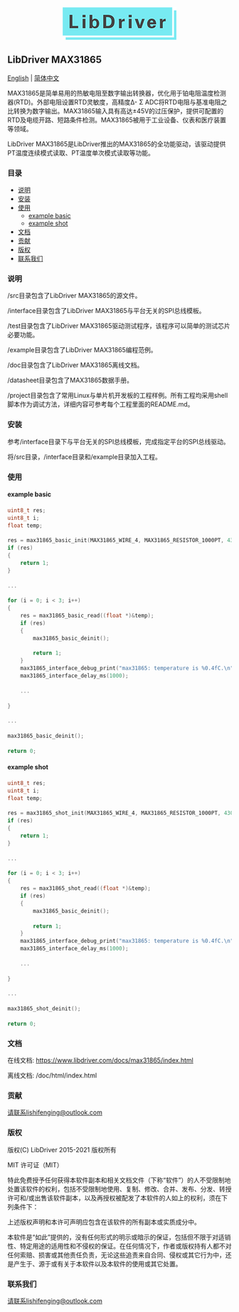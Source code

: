 <div align=center>
<img src="/doc/image/logo.png"/>
</div>

## LibDriver MAX31865

[English](/README.md) | [ 简体中文](/README_CH.md)

MAX31865是简单易用的热敏电阻至数字输出转换器，优化用于铂电阻温度检测器(RTD)。外部电阻设置RTD灵敏度，高精度Δ- Σ ADC将RTD电阻与基准电阻之比转换为数字输出。MAX31865输入具有高达±45V的过压保护，提供可配置的RTD及电缆开路、短路条件检测。MAX31865被用于工业设备、仪表和医疗装置等领域。

LibDriver MAX31865是LibDriver推出的MAX31865的全功能驱动，该驱动提供PT温度连续模式读取、PT温度单次模式读取等功能。

### 目录

  - [说明](#说明)
  - [安装](#安装)
  - [使用](#使用)
    - [example basic](#example-basic)
    - [example shot](#example-shot)
  - [文档](#文档)
  - [贡献](#贡献)
  - [版权](#版权)
  - [联系我们](#联系我们)

### 说明

/src目录包含了LibDriver MAX31865的源文件。

/interface目录包含了LibDriver MAX31865与平台无关的SPI总线模板。

/test目录包含了LibDriver MAX31865驱动测试程序，该程序可以简单的测试芯片必要功能。

/example目录包含了LibDriver MAX31865编程范例。

/doc目录包含了LibDriver MAX31865离线文档。

/datasheet目录包含了MAX31865数据手册。

/project目录包含了常用Linux与单片机开发板的工程样例。所有工程均采用shell脚本作为调试方法，详细内容可参考每个工程里面的README.md。

### 安装

参考/interface目录下与平台无关的SPI总线模板，完成指定平台的SPI总线驱动。

将/src目录，/interface目录和/example目录加入工程。

### 使用

#### example basic

```C
uint8_t res;
uint8_t i;
float temp;

res = max31865_basic_init(MAX31865_WIRE_4, MAX31865_RESISTOR_1000PT, 430.f);
if (res)
{
    return 1;
}

...

for (i = 0; i < 3; i++)
{
    res = max31865_basic_read((float *)&temp);
    if (res)
    {
        max31865_basic_deinit();

        return 1;
    }
    max31865_interface_debug_print("max31865: temperature is %0.4fC.\n", temp);
    max31865_interface_delay_ms(1000);
    
    ...
    
}

...

max31865_basic_deinit();

return 0;
```

#### example shot

```C
uint8_t res;
uint8_t i;
float temp;

res = max31865_shot_init(MAX31865_WIRE_4, MAX31865_RESISTOR_1000PT, 430.f);
if (res)
{
    return 1;
}

...

for (i = 0; i < 3; i++)
{
    res = max31865_shot_read((float *)&temp);
    if (res)
    {
        max31865_basic_deinit();

        return 1;
    }
    max31865_interface_debug_print("max31865: temperature is %0.4fC.\n", temp);
    max31865_interface_delay_ms(1000);
    
    ...
    
}

...

max31865_shot_deinit();

return 0;
```

### 文档

在线文档: https://www.libdriver.com/docs/max31865/index.html

离线文档: /doc/html/index.html

### 贡献

请联系lishifenging@outlook.com

### 版权

版权(C) LibDriver 2015-2021 版权所有

MIT 许可证（MIT）

特此免费授予任何获得本软件副本和相关文档文件（下称“软件”）的人不受限制地处置该软件的权利，包括不受限制地使用、复制、修改、合并、发布、分发、转授许可和/或出售该软件副本，以及再授权被配发了本软件的人如上的权利，须在下列条件下：

上述版权声明和本许可声明应包含在该软件的所有副本或实质成分中。

本软件是“如此”提供的，没有任何形式的明示或暗示的保证，包括但不限于对适销性、特定用途的适用性和不侵权的保证。在任何情况下，作者或版权持有人都不对任何索赔、损害或其他责任负责，无论这些追责来自合同、侵权或其它行为中，还是产生于、源于或有关于本软件以及本软件的使用或其它处置。

### 联系我们

请联系lishifenging@outlook.com
